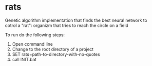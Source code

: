 # rats
Genetic algorithm implementation that finds the best neural network to cotrol a "rat": organizm that tries to reach the circle on a field

To run do the following steps:
1. Open command line
2. Change to the root directory of a project
3. SET rats=path-to-directory-with-no-quotes
4. call INIT.bat
